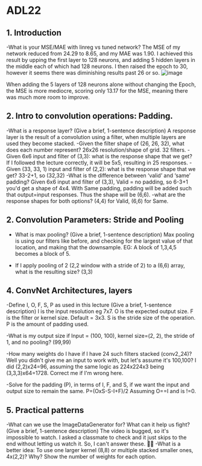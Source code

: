 # ADL22

## 1. Introduction
-What is your MSE/MAE with linreg vs tuned network?
The MSE of my network reduced from 24.29 to 8.65, and my MAE was 1.90. I achieved this result by upping the first layer to 128 neurons, and adding 5 hidden layers in the middle each of which had 128 neurons. I then raised the epoch to 30, however it seems there was diminishing results past 26 or so. 
![image](https://user-images.githubusercontent.com/54987160/170630715-77067474-0972-48b4-bab2-5994e9969b9e.png)

When adding the 5 layers of 128 neurons alone without changing the Epoch, the MSE is more mediocre, scoring only 13.17 for the MSE, meaning there was much more room to improve. 

## 2. Intro to convolution operations: Padding.
-What is a response layer? (Give a brief, 1-sentence description)
A response layer is the result of a convolution using a filter, when multiple layers are used they become stacked. 
-Given the filter shape of (26, 26, 32), what does each number represent?
26x26 resolution/shape of grid. 32 filters.
-Given 6x6 input and filter of (3,3): what is the response shape that we get? 
If I followed the lecture correctly, it will be 5x5, resulting in 25 responses. 
-Given (33, 33, 1) input and filter of (2,2): what is the response shape that we get? 
33-2+1, so (32,32)
-What is the difference between ‘valid’ and ‘same’ padding? Given 6x6 input and filter of (3,3),
Valid = no padding, so 6-3+1 you'd get a shape of 4x4. With Same padding, padding will be added such that output=input responses. Thus the shape will be (6,6). 
-what are the response shapes for both options? 
(4,4) for Valid, (6,6) for Same. 

## 2. Convolution Parameters: Stride and Pooling
- What is max pooling? (Give a brief, 1-sentence description)
Max pooling is using our filters like before, and checking for the largest value of that location, and making that the downsample. EG: A block of 1,3,4,5 becomes a block of 5. 

- If I apply pooling of 2 (2,2 window with a stride of 2) to a (6,6) array, what is the resulting size? 
(3,3)


## 4. ConvNet Architectures, layers
-Define I, O, F, S, P as used in this lecture (Give a brief, 1-sentence description)
I is the input resolution eg 7x7.
O is the expected output size.
F is the filter or kernel size. Default = 3x3. 
S is the stride size of the operation.
P is the amount of padding used.

-What is my output size if Input = (100, 100), kernel size=(2, 2), the stride of 1, and no pooling? 
(99,99)

-How many weights do I have if I have 24 such filters stacked (conv2_24)?
Well you didn't give me an input to work with, but let's assume it's 100,100? I did (2,2)x24=96, assuming the same logic as 224x224x3 being (3,3,3)x64=1728. Correct me if I'm wrong here.

-Solve for the padding (P), in terms of I, F, and S, if we want the input and output size to remain the same. 
P=(OxS-S-I+F)/2 Assuming O==I and is !=0.

## 5. Practical patterns
-What can we use the ImageDataGenerator for? What can it help us fight? (Give a brief, 1-sentence description)
The video is bugged, so it's impossible to watch. I asked a classmate to check and it just skips to the end without letting us watch it. So, I can't answer these. 🤷‍♂️
-What is a better idea: To use one larger kernel (8,8) or multiple stacked smaller ones, 4x(2,2)? Why? Show the number of weights for each option. 
